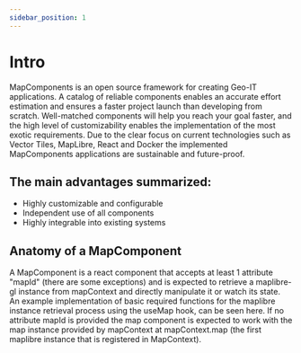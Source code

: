 ```yaml
---
sidebar_position: 1
---
```

# Intro 

MapComponents is an open source framework for creating Geo-IT applications.
A catalog of reliable components enables an accurate effort estimation and ensures a faster project launch than developing from scratch.
Well-matched components will help you reach your goal faster, and the high level of customizability enables the implementation of the most exotic requirements.
Due to the clear focus on current technologies such as Vector Tiles, MapLibre, React and Docker the implemented MapComponents applications are sustainable and future-proof.

## The main advantages summarized:

- Highly customizable and configurable
- Independent use of all components
- Highly integrable into existing systems


## Anatomy of a MapComponent

A MapComponent is a react component that accepts at least 1 attribute "mapId" (there are some exceptions) and is expected to retrieve a maplibre-gl instance from mapContext and directly manipulate it or watch its state. An example implementation of basic required functions for the maplibre instance retrieval process using the useMap hook, can be seen here. If no attribute mapId is provided the map component is expected to work with the map instance provided by mapContext at mapContext.map (the first maplibre instance that is registered in MapContext).
